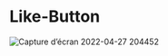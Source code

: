 # Like-Button
![Capture d’écran 2022-04-27 204452](https://user-images.githubusercontent.com/89834824/165597617-d1b24d3a-8bbc-40b6-b089-0d0633213ec0.png)
